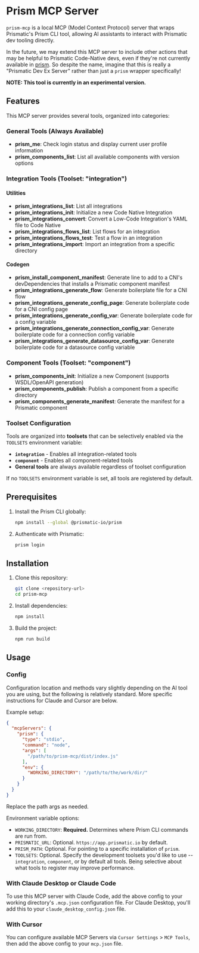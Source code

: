 # Prism MCP Server

`prism-mcp` is a local MCP (Model Context Protocol) server that wraps Prismatic's Prism CLI tool, allowing AI assistants to interact with Prismatic dev tooling directly.

In the future, we may extend this MCP server to include other actions that may be helpful to Prismatic Code-Native devs, even if they're not currently available in [prism](https://github.com/prismatic-io/prism). So despite the name, imagine that this is really a "Prismatic Dev Ex Server" rather than just a `prism` wrapper specifically!

**NOTE: This tool is currently in an experimental version.**

## Features

This MCP server provides several tools, organized into categories:

### General Tools (Always Available)
- **prism_me**: Check login status and display current user profile information
- **prism_components_list**: List all available components with version options

### Integration Tools (Toolset: "integration")

#### Utilities
- **prism_integrations_list**: List all integrations
- **prism_integrations_init**: Initialize a new Code Native Integration
- **prism_integrations_convert**: Convert a Low-Code Integration's YAML file to Code Native
- **prism_integrations_flows_list**: List flows for an integration
- **prism_integrations_flows_test**: Test a flow in an integration
- **prism_integrations_import**: Import an integration from a specific directory

#### Codegen
- **prism_install_component_manifest**: Generate line to add to a CNI's devDependencies that installs a Prismatic component manifest
- **prism_integrations_generate_flow**: Generate boilerplate file for a CNI flow
- **prism_integrations_generate_config_page**: Generate boilerplate code for a CNI config page
- **prism_integrations_generate_config_var**: Generate boilerplate code for a config variable
- **prism_integrations_generate_connection_config_var**: Generate boilerplate code for a connection config variable
- **prism_integrations_generate_datasource_config_var**: Generate boilerplate code for a datasource config variable

### Component Tools (Toolset: "component")
- **prism_components_init**: Initialize a new Component (supports WSDL/OpenAPI generation)
- **prism_components_publish**: Publish a component from a specific directory
- **prism_components_generate_manifest**: Generate the manifest for a Prismatic component

### Toolset Configuration

Tools are organized into **toolsets** that can be selectively enabled via the `TOOLSETS` environment variable:
- **`integration`** - Enables all integration-related tools
- **`component`** - Enables all component-related tools
- **General tools** are always available regardless of toolset configuration

If no `TOOLSETS` environment variable is set, all tools are registered by default.

## Prerequisites

1. Install the Prism CLI globally:
   ```bash
   npm install --global @prismatic-io/prism
   ```

2. Authenticate with Prismatic:
   ```bash
   prism login
   ```

## Installation

1. Clone this repository:
   ```bash
   git clone <repository-url>
   cd prism-mcp
   ```

2. Install dependencies:
   ```bash
   npm install
   ```

3. Build the project:
   ```bash
   npm run build
   ```

## Usage

### Config

Configuration location and methods vary slightly depending on the AI tool you are using, but the following is relatively standard. More specific instructions for Claude and Cursor are below.

Example setup:

```json
{
  "mcpServers": {
    "prism": {
      "type": "stdio",
      "command": "node",
      "args": [
        "/path/to/prism-mcp/dist/index.js"
      ],
      "env": {
        "WORKING_DIRECTORY": "/path/to/the/work/dir/"
      }
    }
  }
}
```

Replace the path args as needed.

Environment variable options:

* `WORKING_DIRECTORY`: **Required.** Determines where Prism CLI commands are run from.
* `PRISMATIC_URL`: Optional. `https://app.prismatic.io` by default.
* `PRISM_PATH`: Optional. For pointing to a specific installation of `prism`.
* `TOOLSETS`: Optional. Specify the development toolsets you'd like to use -- `integration`, `component`, or by default all tools. Being selective about what tools to register may improve performance.

### With Claude Desktop or Claude Code

To use this MCP server with Claude Code, add the above config to your working directory's `.mcp.json` configuration file. For Claude Desktop, you'll add this to your `claude_desktop_config.json` file.

### With Cursor

You can configure available MCP Servers via `Cursor Settings` > `MCP Tools`, then add the above config to your `mcp.json` file.
